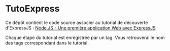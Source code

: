 # TutoExpress

Ce dépôt contient le code source associer au tutorial de découverte d'ExpressJS :
[Node.JS - Une première application Web avec ExpressJS](http://blog.techniv.fr/2014/node-js-expressjs/)

Chaque étape du tutorial est enregistrée par un tag. Vous retrouverai le nom des tags correspondant dans le tutorial.
